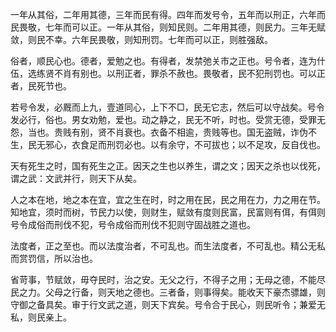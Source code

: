 一年从其俗，二年用其德，三年而民有得。四年而发号令，五年而以刑正，六年而民畏敬，七年而可以正。一年从其俗，则知民则。二年用其德，则民力。三年无赋敛，则民不幸。六年民畏敬，则知刑罚。七年而可以正，则胜强敌。

俗者，顺民心也。德者，爱勉之也。有得者，发禁弛关市之正也。号令者，连为什伍，选练贤不肖有别也。以刑正者，罪杀不赦也。畏敬者，民不犯刑罚也。可以正者，民死节也。

若号令发，必厩而上九，壹道同心，上下不□，民无它志，然后可以守战矣。号令发必行，俗也。男女劝勉，爱也。动之静之，民无不听，时也。受赏无德，受罪无怨，当也。贵贱有别，贤不肖衰也。衣备不相逾，贵贱等也。国无盗贼，诈伪不生，民无邪心，衣食足而刑罚必也。以有余守，不可拔也；以不足攻，反自伐也。

天有死生之时，国有死生之正。因天之生也以养生，谓之文；因天之杀也以伐死，谓之武：文武并行，则天下从矣。

人之本在地，地之本在宜，宜之生在时，时之用在民，民之用在力，力之用在节。知地宜，须时而树，节民力以使，则财生，赋敛有度则民富，民富则有佴，有佴则号令成俗而刑伐不犯，号令成俗而刑伐不犯则守固战胜之道也。

法度者，正之至也。而以法度治者，不可乱也。而生法度者，不可乱也。精公无私而赏罚信，所以治也。

省苛事，节赋敛，毋夺民时，治之安。无父之行，不得子之用；无母之德，不能尽民之力。父母之行备，则天地之德也。三者备，则事得矣。能收天下豪杰骠雄，则守御之备具矣。审于行文武之道，则天下宾矣。号令合于民心，则民听令；兼爱无私，则民亲上。